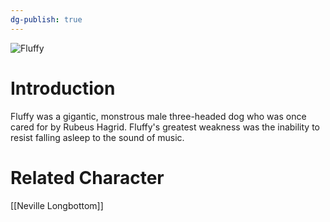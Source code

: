 ```yaml
---
dg-publish: true
---
```

![Fluffy](http://rxbg5ysja.bkt.gdipper.com/Fluffy.png)
# Introduction
Fluffy was a gigantic, monstrous male three-headed dog who was once cared for by Rubeus Hagrid. Fluffy's greatest weakness was the inability to resist falling asleep to the sound of music.

# Related Character
[[Neville Longbottom]]

